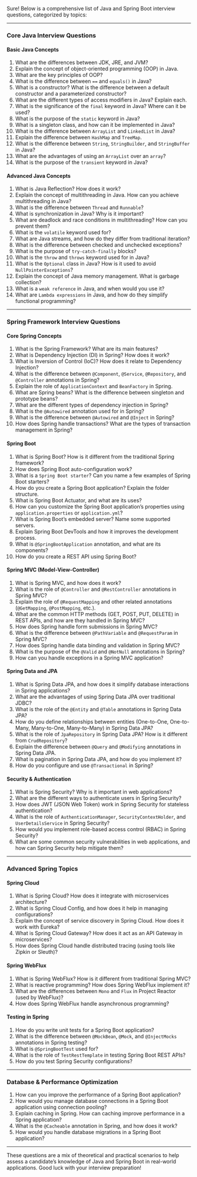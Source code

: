 Sure! Below is a comprehensive list of Java and Spring Boot interview questions, categorized by topics:

---

### **Core Java Interview Questions**

#### **Basic Java Concepts**

1. What are the differences between JDK, JRE, and JVM?
2. Explain the concept of object-oriented programming (OOP) in Java.
3. What are the key principles of OOP?
4. What is the difference between `==` and `equals()` in Java?
5. What is a constructor? What is the difference between a default constructor and a parameterized constructor?
6. What are the different types of access modifiers in Java? Explain each.
7. What is the significance of the `final` keyword in Java? Where can it be used?
8. What is the purpose of the `static` keyword in Java?
9. What is a singleton class, and how can it be implemented in Java?
10. What is the difference between `ArrayList` and `LinkedList` in Java?
11. Explain the difference between `HashMap` and `TreeMap`.
12. What is the difference between `String`, `StringBuilder`, and `StringBuffer` in Java?
13. What are the advantages of using an `ArrayList` over an `array`?
14. What is the purpose of the `transient` keyword in Java?

#### **Advanced Java Concepts**

1. What is Java Reflection? How does it work?
2. Explain the concept of multithreading in Java. How can you achieve multithreading in Java?
3. What is the difference between `Thread` and `Runnable`?
4. What is synchronization in Java? Why is it important?
5. What are deadlock and race conditions in multithreading? How can you prevent them?
6. What is the `volatile` keyword used for?
7. What are Java streams, and how do they differ from traditional iteration?
8. What is the difference between checked and unchecked exceptions?
9. What is the purpose of `try-catch-finally` blocks?
10. What is the `throw` and `throws` keyword used for in Java?
11. What is the `Optional` class in Java? How is it used to avoid `NullPointerExceptions`?
12. Explain the concept of Java memory management. What is garbage collection?
13. What is a `weak reference` in Java, and when would you use it?
14. What are `Lambda expressions` in Java, and how do they simplify functional programming?

---

### **Spring Framework Interview Questions**

#### **Core Spring Concepts**

1. What is the Spring Framework? What are its main features?
2. What is Dependency Injection (DI) in Spring? How does it work?
3. What is Inversion of Control (IoC)? How does it relate to Dependency Injection?
4. What is the difference between `@Component`, `@Service`, `@Repository`, and `@Controller` annotations in Spring?
5. Explain the role of `ApplicationContext` and `BeanFactory` in Spring.
6. What are Spring beans? What is the difference between singleton and prototype beans?
7. What are the different types of dependency injection in Spring?
8. What is the `@Autowired` annotation used for in Spring?
9. What is the difference between `@Autowired` and `@Inject` in Spring?
10. How does Spring handle transactions? What are the types of transaction management in Spring?

#### **Spring Boot**

1. What is Spring Boot? How is it different from the traditional Spring framework?
2. How does Spring Boot auto-configuration work?
3. What is a `Spring Boot starter`? Can you name a few examples of Spring Boot starters?
4. How do you create a Spring Boot application? Explain the folder structure.
5. What is Spring Boot Actuator, and what are its uses?
6. How can you customize the Spring Boot application’s properties using `application.properties` or `application.yml`?
7. What is Spring Boot’s embedded server? Name some supported servers.
8. Explain Spring Boot DevTools and how it improves the development process.
9. What is `@SpringBootApplication` annotation, and what are its components?
10. How do you create a REST API using Spring Boot?

#### **Spring MVC (Model-View-Controller)**

1. What is Spring MVC, and how does it work?
2. What is the role of `@Controller` and `@RestController` annotations in Spring MVC?
3. Explain the role of `@RequestMapping` and other related annotations (`@GetMapping`, `@PostMapping`, etc.).
4. What are the common HTTP methods (GET, POST, PUT, DELETE) in REST APIs, and how are they handled in Spring MVC?
5. How does Spring handle form submissions in Spring MVC?
6. What is the difference between `@PathVariable` and `@RequestParam` in Spring MVC?
7. How does Spring handle data binding and validation in Spring MVC?
8. What is the purpose of the `@Valid` and `@NotNull` annotations in Spring?
9. How can you handle exceptions in a Spring MVC application?

#### **Spring Data and JPA**

1. What is Spring Data JPA, and how does it simplify database interactions in Spring applications?
2. What are the advantages of using Spring Data JPA over traditional JDBC?
3. What is the role of the `@Entity` and `@Table` annotations in Spring Data JPA?
4. How do you define relationships between entities (One-to-One, One-to-Many, Many-to-One, Many-to-Many) in Spring Data JPA?
5. What is the role of `JpaRepository` in Spring Data JPA? How is it different from `CrudRepository`?
6. Explain the difference between `@Query` and `@Modifying` annotations in Spring Data JPA.
7. What is pagination in Spring Data JPA, and how do you implement it?
8. How do you configure and use `@Transactional` in Spring?

#### **Security & Authentication**

1. What is Spring Security? Why is it important in web applications?
2. What are the different ways to authenticate users in Spring Security?
3. How does JWT (JSON Web Token) work in Spring Security for stateless authentication?
4. What is the role of `AuthenticationManager`, `SecurityContextHolder`, and `UserDetailsService` in Spring Security?
5. How would you implement role-based access control (RBAC) in Spring Security?
6. What are some common security vulnerabilities in web applications, and how can Spring Security help mitigate them?

---

### **Advanced Spring Topics**

#### **Spring Cloud**

1. What is Spring Cloud? How does it integrate with microservices architecture?
2. What is Spring Cloud Config, and how does it help in managing configurations?
3. Explain the concept of service discovery in Spring Cloud. How does it work with Eureka?
4. What is Spring Cloud Gateway? How does it act as an API Gateway in microservices?
5. How does Spring Cloud handle distributed tracing (using tools like Zipkin or Sleuth)?

#### **Spring WebFlux**

1. What is Spring WebFlux? How is it different from traditional Spring MVC?
2. What is reactive programming? How does Spring WebFlux implement it?
3. What are the differences between `Mono` and `Flux` in Project Reactor (used by WebFlux)?
4. How does Spring WebFlux handle asynchronous programming?

#### **Testing in Spring**

1. How do you write unit tests for a Spring Boot application?
2. What is the difference between `@MockBean`, `@Mock`, and `@InjectMocks` annotations in Spring testing?
3. What is `@SpringBootTest` used for?
4. What is the role of `TestRestTemplate` in testing Spring Boot REST APIs?
5. How do you test Spring Security configurations?

---

### **Database & Performance Optimization**

1. How can you improve the performance of a Spring Boot application?
2. How would you manage database connections in a Spring Boot application using connection pooling?
3. Explain caching in Spring. How can caching improve performance in a Spring application?
4. What is the `@Cacheable` annotation in Spring, and how does it work?
5. How would you handle database migrations in a Spring Boot application?

---

These questions are a mix of theoretical and practical scenarios to help assess a candidate’s knowledge of Java and Spring Boot in real-world applications. Good luck with your interview preparation!